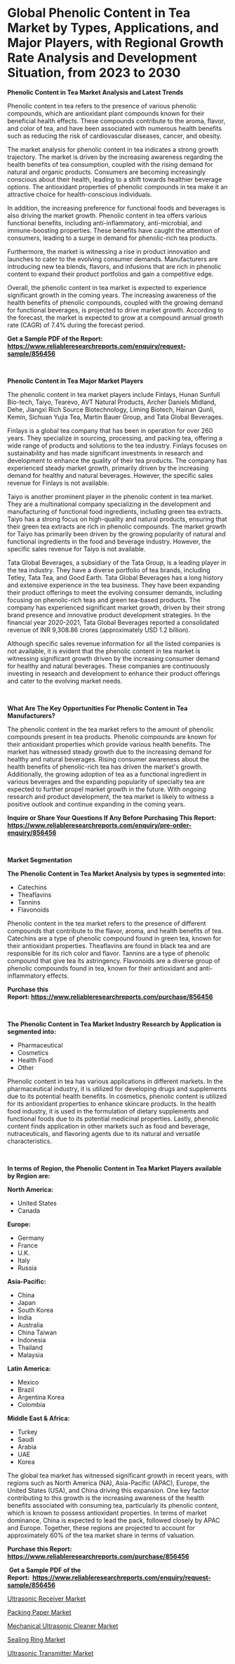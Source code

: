 <p><h1>Global Phenolic Content in Tea Market by Types, Applications, and Major Players, with Regional Growth Rate Analysis and Development Situation, from 2023 to 2030</h1></p><p><strong>Phenolic Content in Tea Market Analysis and Latest Trends</strong></p>
<p><p>Phenolic content in tea refers to the presence of various phenolic compounds, which are antioxidant plant compounds known for their beneficial health effects. These compounds contribute to the aroma, flavor, and color of tea, and have been associated with numerous health benefits such as reducing the risk of cardiovascular diseases, cancer, and obesity.</p><p>The market analysis for phenolic content in tea indicates a strong growth trajectory. The market is driven by the increasing awareness regarding the health benefits of tea consumption, coupled with the rising demand for natural and organic products. Consumers are becoming increasingly conscious about their health, leading to a shift towards healthier beverage options. The antioxidant properties of phenolic compounds in tea make it an attractive choice for health-conscious individuals.</p><p>In addition, the increasing preference for functional foods and beverages is also driving the market growth. Phenolic content in tea offers various functional benefits, including anti-inflammatory, anti-microbial, and immune-boosting properties. These benefits have caught the attention of consumers, leading to a surge in demand for phenolic-rich tea products.</p><p>Furthermore, the market is witnessing a rise in product innovation and launches to cater to the evolving consumer demands. Manufacturers are introducing new tea blends, flavors, and infusions that are rich in phenolic content to expand their product portfolios and gain a competitive edge.</p><p>Overall, the phenolic content in tea market is expected to experience significant growth in the coming years. The increasing awareness of the health benefits of phenolic compounds, coupled with the growing demand for functional beverages, is projected to drive market growth. According to the forecast, the market is expected to grow at a compound annual growth rate (CAGR) of 7.4% during the forecast period.</p></p>
<p><strong>Get a Sample PDF of the Report:&nbsp; <a href="https://www.reliableresearchreports.com/enquiry/request-sample/856456">https://www.reliableresearchreports.com/enquiry/request-sample/856456</a></strong></p>
<p>&nbsp;</p>
<p><strong>Phenolic Content in Tea Major Market Players</strong></p>
<p><p>The phenolic content in tea market players include Finlays, Hunan Sunfull Bio-tech, Taiyo, Tearevo, AVT Natural Products, Archer Daniels Midland, Dehe, Jiangxi Rich Source Biotechnology, Liming Biotech, Hainan Qunli, Kemin, Sichuan Yujia Tea, Martin Bauer Group, and Tata Global Beverages.</p><p>Finlays is a global tea company that has been in operation for over 260 years. They specialize in sourcing, processing, and packing tea, offering a wide range of products and solutions to the tea industry. Finlays focuses on sustainability and has made significant investments in research and development to enhance the quality of their tea products. The company has experienced steady market growth, primarily driven by the increasing demand for healthy and natural beverages. However, the specific sales revenue for Finlays is not available.</p><p>Taiyo is another prominent player in the phenolic content in tea market. They are a multinational company specializing in the development and manufacturing of functional food ingredients, including green tea extracts. Taiyo has a strong focus on high-quality and natural products, ensuring that their green tea extracts are rich in phenolic compounds. The market growth for Taiyo has primarily been driven by the growing popularity of natural and functional ingredients in the food and beverage industry. However, the specific sales revenue for Taiyo is not available.</p><p>Tata Global Beverages, a subsidiary of the Tata Group, is a leading player in the tea industry. They have a diverse portfolio of tea brands, including Tetley, Tata Tea, and Good Earth. Tata Global Beverages has a long history and extensive experience in the tea business. They have been expanding their product offerings to meet the evolving consumer demands, including focusing on phenolic-rich teas and green tea-based products. The company has experienced significant market growth, driven by their strong brand presence and innovative product development strategies. In the financial year 2020-2021, Tata Global Beverages reported a consolidated revenue of INR 9,308.86 crores (approximately USD 1.2 billion).</p><p>Although specific sales revenue information for all the listed companies is not available, it is evident that the phenolic content in tea market is witnessing significant growth driven by the increasing consumer demand for healthy and natural beverages. These companies are continuously investing in research and development to enhance their product offerings and cater to the evolving market needs.</p></p>
<p>&nbsp;</p>
<p><strong>What Are The Key Opportunities For Phenolic Content in Tea Manufacturers?</strong></p>
<p><p>The phenolic content in the tea market refers to the amount of phenolic compounds present in tea products. Phenolic compounds are known for their antioxidant properties which provide various health benefits. The market has witnessed steady growth due to the increasing demand for healthy and natural beverages. Rising consumer awareness about the health benefits of phenolic-rich tea has driven the market's growth. Additionally, the growing adoption of tea as a functional ingredient in various beverages and the expanding popularity of specialty tea are expected to further propel market growth in the future. With ongoing research and product development, the tea market is likely to witness a positive outlook and continue expanding in the coming years.</p></p>
<p><strong>Inquire or Share Your Questions If Any Before Purchasing This Report: <a href="https://www.reliableresearchreports.com/enquiry/pre-order-enquiry/856456">https://www.reliableresearchreports.com/enquiry/pre-order-enquiry/856456</a></strong></p>
<p>&nbsp;</p>
<p><strong>Market Segmentation</strong></p>
<p><strong>The Phenolic Content in Tea Market Analysis by types is segmented into:</strong></p>
<p><ul><li>Catechins</li><li>Theaflavins</li><li>Tannins</li><li>Flavonoids</li></ul></p>
<p><p>Phenolic content in the tea market refers to the presence of different compounds that contribute to the flavor, aroma, and health benefits of tea. Catechins are a type of phenolic compound found in green tea, known for their antioxidant properties. Theaflavins are found in black tea and are responsible for its rich color and flavor. Tannins are a type of phenolic compound that give tea its astringency. Flavonoids are a diverse group of phenolic compounds found in tea, known for their antioxidant and anti-inflammatory effects.</p></p>
<p><strong>Purchase this Report:&nbsp;<a href="https://www.reliableresearchreports.com/purchase/856456">https://www.reliableresearchreports.com/purchase/856456</a></strong></p>
<p>&nbsp;</p>
<p><strong>The Phenolic Content in Tea Market Industry Research by Application is segmented into:</strong></p>
<p><ul><li>Pharmaceutical</li><li>Cosmetics</li><li>Health Food</li><li>Other</li></ul></p>
<p><p>Phenolic content in tea has various applications in different markets. In the pharmaceutical industry, it is utilized for developing drugs and supplements due to its potential health benefits. In cosmetics, phenolic content is utilized for its antioxidant properties to enhance skincare products. In the health food industry, it is used in the formulation of dietary supplements and functional foods due to its potential medicinal properties. Lastly, phenolic content finds application in other markets such as food and beverage, nutraceuticals, and flavoring agents due to its natural and versatile characteristics.</p></p>
<p>&nbsp;</p>
<p><strong>In terms of Region, the Phenolic Content in Tea Market Players available by Region are:</strong></p>
<p>
    <p> <strong> North America: </strong>
        <ul>
            <li>United States</li>
            <li>Canada</li>
        </ul>
        </p> 
    <p> <strong> Europe: </strong>
        <ul>
            <li>Germany</li>
            <li>France</li>
            <li>U.K.</li>
            <li>Italy</li>
            <li>Russia</li>
        </ul>
        </p> 
    <p> <strong> Asia-Pacific: </strong>
        <ul>
            <li>China</li>
            <li>Japan</li>
            <li>South Korea</li>
            <li>India</li>
            <li>Australia</li>
            <li>China Taiwan</li>
            <li>Indonesia</li>
            <li>Thailand</li>
            <li>Malaysia</li>
        </ul>
        </p> 
    <p> <strong> Latin America: </strong>
        <ul>
            <li>Mexico</li>
            <li>Brazil</li>
            <li>Argentina Korea</li>
            <li>Colombia</li>
        </ul>
        </p> 
    <p> <strong> Middle East & Africa: </strong>
        <ul>
            <li>Turkey</li>
            <li>Saudi</li>
            <li>Arabia</li>
            <li>UAE</li>
            <li>Korea</li>
        </ul>
    </p>
    </p>
<p><p>The global tea market has witnessed significant growth in recent years, with regions such as North America (NA), Asia-Pacific (APAC), Europe, the United States (USA), and China driving this expansion. One key factor contributing to this growth is the increasing awareness of the health benefits associated with consuming tea, particularly its phenolic content, which is known to possess antioxidant properties. In terms of market dominance, China is expected to lead the pack, followed closely by APAC and Europe. Together, these regions are projected to account for approximately 60% of the tea market share in terms of valuation.</p></p>
<p><strong>Purchase this Report: <a href="https://www.reliableresearchreports.com/purchase/856456">https://www.reliableresearchreports.com/purchase/856456</a></strong></p>
<p>&nbsp;<strong>Get a Sample PDF of the Report:&nbsp;&nbsp;<a href="https://www.reliableresearchreports.com/enquiry/request-sample/856456">https://www.reliableresearchreports.com/enquiry/request-sample/856456</a></strong></p>
<p><strong></strong></p>
<p><p><a href="https://medium.com/@guyskiles1918/ultrasonic-receiver-market-outlook-industry-overview-and-forecast-2023-to-2030-81845cad82cd">Ultrasonic Receiver Market</a></p><p><a href="https://github.com/ChiragRp1/Market-Research-Report-List-1/blob/main/packing-paper-market.md">Packing Paper Market</a></p><p><a href="https://medium.com/@bartlakin/mechanical-ultrasonic-cleaner-market-trends-and-market-analysis-forecasted-for-period-2023-2030-01a79906f9f2">Mechanical Ultrasonic Cleaner Market</a></p><p><a href="https://github.com/ChiragRP21/Market-Research-Report-List-1/blob/main/sealing-ring-market.md">Sealing Ring Market</a></p><p><a href="https://medium.com/@enosstark1905/ultrasonic-transmitter-market-report-reveals-the-latest-trends-and-growth-opportunities-of-this-0073f826b2a3">Ultrasonic Transmitter Market</a></p></p>